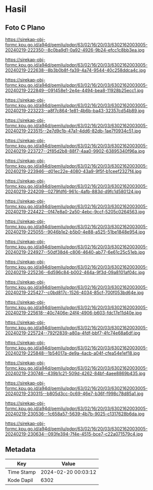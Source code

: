 # Hasil

## Foto C Plano

https://sirekap-obj-formc.kpu.go.id/a94d/pemilu/pdpr/63/02/16/20/03/6302162003005-20240219-222350--8c0ba9d1-0a92-4926-9b24-efcc1c8bb3ea.jpg

https://sirekap-obj-formc.kpu.go.id/a94d/pemilu/pdpr/63/02/16/20/03/6302162003005-20240219-222638--8b3b0b8f-fa39-4a74-9544-40c258ddca4c.jpg

https://sirekap-obj-formc.kpu.go.id/a94d/pemilu/pdpr/63/02/16/20/03/6302162003005-20240219-222849--091458e1-2e4e-4494-bea8-11928b25ecc1.jpg

https://sirekap-obj-formc.kpu.go.id/a94d/pemilu/pdpr/63/02/16/20/03/6302162003005-20240219-223223--a8f7c864-1e81-4b6b-ba43-32357cd54b89.jpg

https://sirekap-obj-formc.kpu.go.id/a94d/pemilu/pdpr/63/02/16/20/03/6302162003005-20240219-223515--2e7d9c1b-47a1-4dd6-82db-1ae7f0934c51.jpg

https://sirekap-obj-formc.kpu.go.id/a94d/pemilu/pdpr/63/02/16/20/03/6302162003005-20240219-223727--2f85d2b8-88f7-4aa0-9902-63895340f96a.jpg

https://sirekap-obj-formc.kpu.go.id/a94d/pemilu/pdpr/63/02/16/20/03/6302162003005-20240219-223946--d01ec22e-4080-43a9-9f5f-b1ceef2327f4.jpg

https://sirekap-obj-formc.kpu.go.id/a94d/pemilu/pdpr/63/02/16/20/03/6302162003005-20240219-224209--0279fdf6-961c-4afb-883d-d9fc1d580124.jpg

https://sirekap-obj-formc.kpu.go.id/a94d/pemilu/pdpr/63/02/16/20/03/6302162003005-20240219-224422--0f47e8a0-2a50-4ebc-9ccf-5205c0264563.jpg

https://sirekap-obj-formc.kpu.go.id/a94d/pemilu/pdpr/63/02/16/20/03/6302162003005-20240219-225055--9046b1e2-b5b0-4e88-a525-51be1848e954.jpg

https://sirekap-obj-formc.kpu.go.id/a94d/pemilu/pdpr/63/02/16/20/03/6302162003005-20240219-224927--50df38d4-c806-4640-ab77-6e61c25c51eb.jpg

https://sirekap-obj-formc.kpu.go.id/a94d/pemilu/pdpr/63/02/16/20/03/6302162003005-20240219-225236--6d596c84-b002-464a-9f3d-09a8101af04c.jpg

https://sirekap-obj-formc.kpu.go.id/a94d/pemilu/pdpr/63/02/16/20/03/6302162003005-20240219-225427--c0bd817c-1526-4034-85cf-700f053bd64e.jpg

https://sirekap-obj-formc.kpu.go.id/a94d/pemilu/pdpr/63/02/16/20/03/6302162003005-20240219-225618--40c7406e-24f4-4906-b603-fdc17e11d40e.jpg

https://sirekap-obj-formc.kpu.go.id/a94d/pemilu/pdpr/63/02/16/20/03/6302162003005-20240219-225724--792f2839-a80a-4fdf-bbf7-4fc74e68a6df.jpg

https://sirekap-obj-formc.kpu.go.id/a94d/pemilu/pdpr/63/02/16/20/03/6302162003005-20240219-225848--1b54017a-de9a-4acb-a04f-cfea54e1ef18.jpg

https://sirekap-obj-formc.kpu.go.id/a94d/pemilu/pdpr/63/02/16/20/03/6302162003005-20240219-230746--439b1c21-509d-4262-84bf-4aee8869b435.jpg

https://sirekap-obj-formc.kpu.go.id/a94d/pemilu/pdpr/63/02/16/20/03/6302162003005-20240219-230315--b805d3cc-0c69-46e7-b36f-f998c78d85a1.jpg

https://sirekap-obj-formc.kpu.go.id/a94d/pemilu/pdpr/63/02/16/20/03/6302162003005-20240219-230536--1c658a57-5639-4b7b-9025-c1317628b6da.jpg

https://sirekap-obj-formc.kpu.go.id/a94d/pemilu/pdpr/63/02/16/20/03/6302162003005-20240219-230634--093fe394-7f4e-4515-bce7-c22a071579c4.jpg


## Metadata

| Key        | Value               |
| ---------- | ------------------- |
| Time Stamp | 2024-02-20 00:03:12 |
| Kode Dapil | 6302                |



